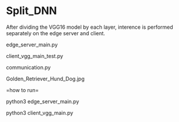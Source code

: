 # Split_DNN

After dividing the VGG16 model by each layer, interence is performed separately on the edge server and client.

edge_server_main.py

client_vgg_main_test.py 

communication.py

Golden_Retriever_Hund_Dog.jpg



=how to run=

python3 edge_server_main.py

python3 client_vgg_main.py

